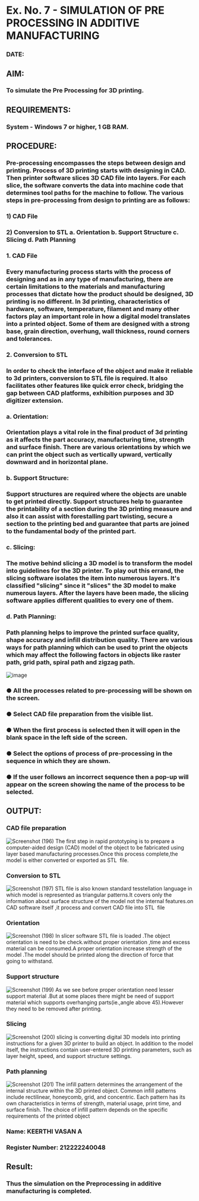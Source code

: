 # Ex. No. 7 - SIMULATION OF PRE PROCESSING IN ADDITIVE MANUFACTURING
### DATE: 
## AIM:
### To simulate the Pre Processing for 3D printing.

## REQUIREMENTS:
### System - Windows 7 or higher, 1 GB RAM.

## PROCEDURE:
### Pre-processing encompasses the steps between design and printing. Process of 3D printing starts with designing in CAD. Then printer software slices 3D CAD file into layers. For each slice, the software converts the data into machine code that determines tool paths for the machine to follow. The various steps in pre-processing from design to printing are as follows:

### 1)	CAD File
### 2)	Conversion to STL a. Orientation b. Support Structure c. Slicing d. Path Planning

### 1. CAD File
### Every manufacturing process starts with the process of designing and as in any type of manufacturing, there are certain limitations to the materials and manufacturing processes that dictate how the product should be designed, 3D printing is no different. In 3d printing, characteristics of hardware, software, temperature, filament and many other factors play an important role in how a digital model translates into a printed object. Some of them are designed with a strong base, grain direction, overhung, wall thickness, round corners and tolerances.

### 2. Conversion to STL
### In order to check the interface of the object and make it reliable to 3d printers, conversion to STL file is required. It also facilitates other features like quick error check, bridging the gap between CAD platforms, exhibition purposes and 3D digitizer extension.

### a. Orientation:
### Orientation plays a vital role in the final product of 3d printing as it affects the part accuracy, manufacturing time, strength and surface finish. There are various orientations by which we can print the object such as vertically upward, vertically downward and in horizontal plane.

### b. Support Structure:
### Support structures are required where the objects are unable to get printed directly. Support structures help to guarantee the printability of a section during the 3D printing measure and also it can assist with forestalling part twisting, secure a section to the printing bed and guarantee that parts are joined to the fundamental body of the printed part.

### c. Slicing:
### The motive behind slicing a 3D model is to transform the model into guidelines for the 3D printer. To play out this errand, the slicing software isolates the item into numerous layers. It's classified "slicing" since it "slices" the 3D model to make numerous layers. After the layers have been made, the slicing software applies different qualities to every one of them.

### d. Path Planning:
### Path planning helps to improve the printed surface quality, shape accuracy and infill distribution quality. There are various ways for path planning which can be used to print the objects which may affect the following factors in objects like raster path, grid path, spiral path and zigzag path.

![image](https://github.com/Sellakumar1987/Ex.-No.-7---SIMULATION-OF-PRE--PROCESSING-IN-ADDITIVE-MANUFACTURING/assets/113594316/baef8515-67d7-4c96-accc-4ee88035c9e7)

### ●	All the processes related to pre-processing will be shown on the screen.
### ●	Select CAD file preparation from the visible list.
### ●	When the first process is selected then it will open in the blank space in the left side of the screen.
### ●	Select the options of process of pre-processing in the sequence in which they are shown.
### ●	If the user follows an incorrect sequence then a pop-up will appear on the screen showing the name of the process to be selected.

## OUTPUT:
### CAD file preparation 
![Screenshot (196)](https://github.com/LATHIKESHWARAN/Ex.-No.-7---SIMULATION-OF-PRE--PROCESSING-IN-ADDITIVE-MANUFACTURING/assets/119393556/bc23de90-9348-4fd8-88ba-df2c711b522f)
The first step in rapid prototyping is to prepare a computer-aided design (CAD) model of the object to be fabricated using layer based manufacturing processes.Once this process complete,the model is either converted or exported as STL  file.
### Conversion to STL
![Screenshot (197)](https://github.com/LATHIKESHWARAN/Ex.-No.-7---SIMULATION-OF-PRE--PROCESSING-IN-ADDITIVE-MANUFACTURING/assets/119393556/196e4063-2cec-4420-9015-5856cfd4e16d)
STL file is also known standard tesstellation language in which 
model is represented as  triangular patterns.It covers only the information about surface structure of the model not the internal features.on CAD software itself ,it process and  convert CAD file into STL  file
### Orientation
![Screenshot (198)](https://github.com/LATHIKESHWARAN/Ex.-No.-7---SIMULATION-OF-PRE--PROCESSING-IN-ADDITIVE-MANUFACTURING/assets/119393556/1f97f0c6-76bb-4b9e-bd41-20bc3cdb4c8d)
In slicer software STL file is loaded .The object orientation is need to be check.without proper orientation ,time and excess material can be consumed.A proper orientation increase strength of the model .The model should be printed along the direction of force that going to withstand.
### Support structure
![Screenshot (199)](https://github.com/LATHIKESHWARAN/Ex.-No.-7---SIMULATION-OF-PRE--PROCESSING-IN-ADDITIVE-MANUFACTURING/assets/119393556/016b6fee-09e0-46c0-877f-577566465129)
As we see before proper orientation need lesser support material .But  at some places there might be need of support material which supports overhanging parts(ie.,angle above 45).However they need to be removed after printing.
### Slicing
![Screenshot (200)](https://github.com/LATHIKESHWARAN/Ex.-No.-7---SIMULATION-OF-PRE--PROCESSING-IN-ADDITIVE-MANUFACTURING/assets/119393556/9b011d94-bb79-41c6-ac03-0ee1077c54cf)
slicing is converting digital 3D models into printing instructions for a given 3D printer to build an object. In addition to the model itself, the instructions contain user-entered 3D printing parameters, such as layer height, speed, and support structure settings.
### Path planning
![Screenshot (201)](https://github.com/LATHIKESHWARAN/Ex.-No.-7---SIMULATION-OF-PRE--PROCESSING-IN-ADDITIVE-MANUFACTURING/assets/119393556/792f00e4-d149-4431-b3a1-6847e2227c2e)
The infill pattern determines the arrangement of the internal structure within the 3D printed object. Common infill patterns include rectilinear, honeycomb, grid, and concentric. Each pattern has its own characteristics in terms of strength, material usage, print time, and surface finish. The choice of infill pattern depends on the specific requirements of the printed object
### Name: KEERTHI VASAN A
### Register Number: 212222240048

## Result: 
### Thus the simulation on the Preprocessing in additive manufacturing is completed.
